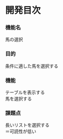 # 開発目次

### 機能名
馬の選択

### 目的
条件に適した馬を選択する

### 機能
テーブルを表示する  
馬を選択する  

### 課題点
長いリストを選択する  
＝可読性が低い


